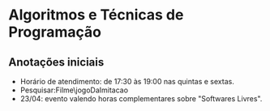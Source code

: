 # Algoritmos e Técnicas de Programação
## Anotações iniciais
* Horário de atendimento: de 17:30 às 19:00 nas quintas e sextas.
* Pesquisar:Filme\jogoDaImitacao
* 23/04: evento valendo horas complementares sobre  "Softwares Livres".
